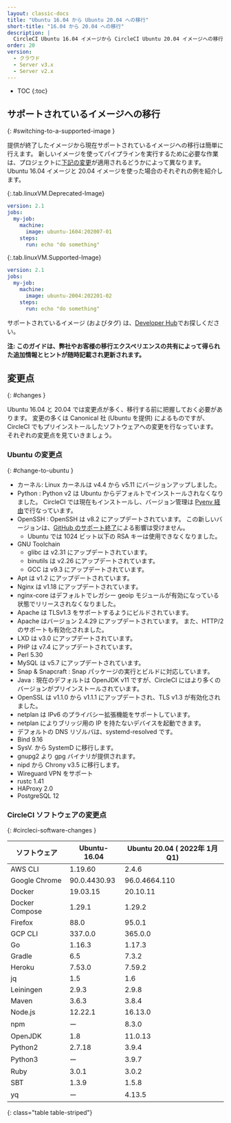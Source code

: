 ```yaml
---
layout: classic-docs
title: "Ubuntu 16.04 から Ubuntu 20.04 への移行"
short-title: "16.04 から 20.04 への移行"
description: |
  CircleCI Ubuntu 16.04 イメージから CircleCI Ubuntu 20.04 イメージへの移行に役立つ情報を紹介します。 このガイドでは、一つ一つの手順を説明するのではなく、変更点やつまづきやすいポイントについて説明します。
order: 20
version:
  - クラウド
  - Server v3.x
  - Server v2.x
---
```


* TOC
{:toc}

## サポートされているイメージへの移行
{: #switching-to-a-supported-image }

提供が終了したイメージから現在サポートされているイメージへの移行は簡単に行えます。 新しいイメージを使ってパイプラインを実行するために必要な作業は、プロジェクトに[下記の変更](#changes)が適用されるどうかによって異なります。 Ubuntu 16.04 イメージと 20.04 イメージを使った場合のそれぞれの例を紹介します。

{:.tab.linuxVM.Deprecated-Image}
```yaml
version: 2.1
jobs:
  my-job:
    machine:
      image: ubuntu-1604:202007-01
    steps:
      run: echo "do something"
```

{:.tab.linuxVM.Supported-Image}
```yaml
version: 2.1
jobs:
  my-job:
    machine:
      image: ubuntu-2004:202201-02
    steps:
      run: echo "do something"
```

サポートされているイメージ (およびタグ) は、[Developer Hub](https://circleci.com/developer/images?imageType=machine)でお探しください。

**注: このガイドは、弊社やお客様の移行エクスペリエンスの共有によって得られた追加情報とヒントが随時記載され更新されます。**


## 変更点
{: #changes }

Ubuntu 16.04 と 20.04 では変更点が多く、移行する前に把握しておく必要があります。 変更の多くは Canonical 社 (Ubuntu を提供) によるものですが、 CircleCI でもプリインストールしたソフトウェアへの変更を行なっています。 それぞれの変更点を見ていきましょう。

### Ubuntu の変更点
{: #change-to-ubuntu }

- カーネル: Linux カーネルは v4.4 から v5.11 にバージョンアップしました。
- Python : Python v2 は Ubuntu からデフォルトでインストールされなくなりました。 CircleCI では現在もインストールし、バージョン管理は [Pyenv 経由](https://github.com/pyenv/pyenv)で行なっています。
- OpenSSH : OpenSSH は v8.2 にアップデートされています。 この新しいバージョンは、[GitHub のサポート終了](https://github.blog/2021-09-01-improving-git-protocol-security-github/)による影響は受けません。
  - Ubuntu では 1024 ビット以下の RSA キーは使用できなくなりました。
- GNU Toolchain
  - glibc は v2.31 にアップデートされています。
  - binutils は v2.26 にアップデートされています。
  - GCC は v9.3 にアップデートされています。
- Apt は v1.2 にアップデートされています。
- Nginx は v1.18 にアップデートされています。
- nginx-core はデフォルトでレガシー geoip モジュールが有効になっている状態でリリースされなくなりました。
- Apache は TLSv1.3 をサポートするようにビルドされています。
- Apache はバージョン 2.4.29 にアップデートされています。 また、HTTP/2 のサポートも有効化されました。
- LXD は v3.0 にアップデートされています。
- PHP は v7.4 にアップデートされています。
- Perl 5.30
- MySQL は v5.7 にアップデートされています。
- Snap & Snapcraft : Snap パッケージの実行とビルドに対応しています。
- Java : 現在のデフォルトは OpenJDK v11 ですが、CircleCI にはより多くのバージョンがプリインストールされています。
- OpenSSL は v1.1.0 から v1.1.1 にアップデートされ、TLS v1.3 が有効化されました。
- netplan は IPv6 のプライバシー拡張機能をサポートしています。
- netplan によりブリッジ用の IP を持たないデバイスを起動できます。
- デフォルトの DNS リゾルバは、systemd-resolved です。
- Bind 9.16
- SysV.  から SystemD に移行します。
- gnupg2 より gpg バイナリが提供されます。
- nipd から Chrony v3.5 に移行します。
- Wireguard VPN をサポート
- rustc 1.41
- HAProxy 2.0
- PostgreSQL 12

### CircleCI ソフトウェアの変更点
{: #circleci-software-changes }

| ソフトウェア         | Ubuntu-16.04 | Ubuntu 20.04 ( 2022年 1月 Q1) |
| -------------- | ------------ | --------------------------- |
| AWS CLI        | 1.19.60      | 2.4.6                       |
| Google Chrome  | 90.0.4430.93 | 96.0.4664.110               |
| Docker         | 19.03.15     | 20.10.11                    |
| Docker Compose | 1.29.1       | 1.29.2                      |
| Firefox        | 88.0         | 95.0.1                      |
| GCP CLI        | 337.0.0      | 365.0.0                     |
| Go             | 1.16.3       | 1.17.3                      |
| Gradle         | 6.5          | 7.3.2                       |
| Heroku         | 7.53.0       | 7.59.2                      |
| jq             | 1.5          | 1.6                         |
| Leiningen      | 2.9.3        | 2.9.8                       |
| Maven          | 3.6.3        | 3.8.4                       |
| Node.js        | 12.22.1      | 16.13.0                     |
| npm            | ー            | 8.3.0                       |
| OpenJDK        | 1.8          | 11.0.13                     |
| Python2        | 2.7.18       | 3.9.4                       |
| Python3        | ー            | 3.9.7                       |
| Ruby           | 3.0.1        | 3.0.2                       |
| SBT            | 1.3.9        | 1.5.8                       |
| yq             | ー            | 4.13.5                      |
{: class="table table-striped"}
